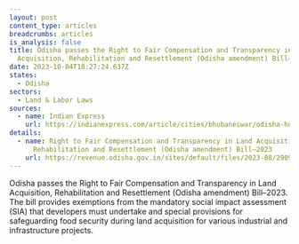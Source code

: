 ```yaml
---
layout: post
content_type: articles
breadcrumbs: articles
is_analysis: false
title: Odisha passes the Right to Fair Compensation and Transparency in Land
  Acquisition, Rehabilitation and Resettlement (Odisha amendment) Bill–2023
date: 2023-10-04T18:27:24.637Z
states:
  - Odisha
sectors:
  - Land & Labor Laws
sources:
  - name: Indian Express
    url: https://indianexpress.com/article/cities/bhubaneswar/odisha-house-passes-bill-exempting-mandatory-social-impact-assessment-8959343/
details:
  - name: Right to Fair Compensation and Transparency in Land Acquisition,
      Rehabilitation and Resettlement (Odisha amendment) Bill–2023
    url: https://revenue.odisha.gov.in/sites/default/files/2023-08/29099_14_08_23_0.pdf
---
```

Odisha passes the Right to Fair Compensation and Transparency in Land Acquisition, Rehabilitation and Resettlement (Odisha amendment) Bill–2023. The bill provides exemptions from the mandatory social impact assessment (SIA) that developers must undertake and special provisions for safeguarding food security during land acquisition for various industrial and infrastructure projects.